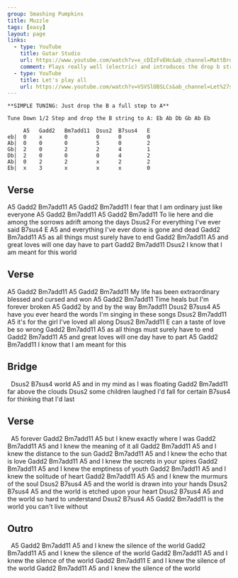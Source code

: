 ```yaml
---
group: Smashing Pumpkins
title: Muzzle
tags: [easy]
layout: page
links:
  - type: YouTube
    title: Gutar Studio
    url: https://www.youtube.com/watch?v=x_cDIzFvEHc&ab_channel=MattBrown%27sGuitarStudio
    comment: Plays really well (electric) and introduces the drop b string tuning
  - type: YouTube
    title: Let's play all
    url: https://www.youtube.com/watch?v=VSVSlOBSLCs&ab_channel=Let%27sPlayAll
---
```


```chordpro
**SIMPLE TUNING: Just drop the B a full step to A**

Tune Down 1/2 Step and drop the B string to A: Eb Ab Db Gb Ab Eb
 
     A5   Gadd2   Bm7add11  Dsus2  B7sus4   E
eb|  0    x       0         0      0        0
Ab|  0    0       0         5      0        2
Gb|  2    0       2         2      4        1
Db|  2    0       0         0      4        2
Ab|  0    2       2         x      2        2
Eb|  x    3       x         x      x        0
```

## Verse

A5           Gadd2   Bm7add11     A5        Gadd2    Bm7add11
I  fear that I am     ordinary    just like everyone
A5              Gadd2   Bm7add11       A5              Gadd2     Bm7add11
To lie here and die among the sorrows adrift among the days
Dsus2
For everything I've ever said
  B7sus4                       E        A5
and everything I've ever done is gone and dead
       Gadd2           Bm7add11        A5
as all things     must surely have to end
          Gadd2          Bm7add11        A5
and great loves    will one day have to part
            Gadd2         Bm7add11       Dsus2
I know that I          am meant for this world

## Verse

A5          Gadd2     Bm7add11      A5                    Gadd2  Bm7add11
My life has been extraordinary      blessed and cursed and won
A5             Gadd2   Bm7add11
Time heals but I'm     forever broken
A5             Gadd2
by and by the way
Bm7add11                Dsus2    B7sus4            A5
have you ever heard the words I'm singing in these songs
            Dsus2       Bm7add11    A5
it's for the girl I've   loved all   along
      Dsus2   Bm7add11  E
can a taste of  love be so wrong
      Gadd2       Bm7add11       A5
as all things must surely have to end
      Gadd2      Bm7add11        A5
and great loves will one day have to part
A5          Gadd2    Bm7add11
I know that I     am meant for this

## Bridge

&nbsp;       Dsus2   B7sus4
world
A5
and in my mind as I was floating
Gadd2         Bm7add11
far above the clouds
      Dsus2
some children laughed I'd fall for certain
B7sus4
for thinking that I'd last

## Verse

&nbsp;        A5
forever
      Gadd2    Bm7add11         A5
but I knew    exactly where I was
      Gadd2    Bm7add11      A5
and I knew the meaning of it all
      Gadd2    Bm7add11       A5
and I knew the distance to the sun
      Gadd2    Bm7add11     A5
and I knew the echo that is love
      Gadd2    Bm7add11        A5
and I knew the secrets in your spires
      Gadd2    Bm7add11     A5
and I knew the emptiness of youth
      Gadd2    Bm7add11    A5
and I knew the solitude of heart
      Gadd2    Bm7add11        A5        A5
and I knew the murmurs of the soul
      Dsus2    B7sus4          A5
and the world is drawn into your hands
      Dsus2    B7sus4           A5
and the world is etched upon your heart
      Dsus2    B7sus4        A5
and the world so hard to understand
      Dsus2    B7sus4         A5    Gadd2  Bm7add11
is the world you can't live without

## Outro

&nbsp;    A5       Gadd2    Bm7add11         A5
and I knew the silence of the world
      Gadd2    Bm7add11         A5
and I knew the silence of the world
      Gadd2    Bm7add11         A5
and I knew the silence of the world
      Gadd2    Bm7add11         E
and I knew the silence of the world
      Gadd2   Bm7add11       A5
and I knew the silence of the world
